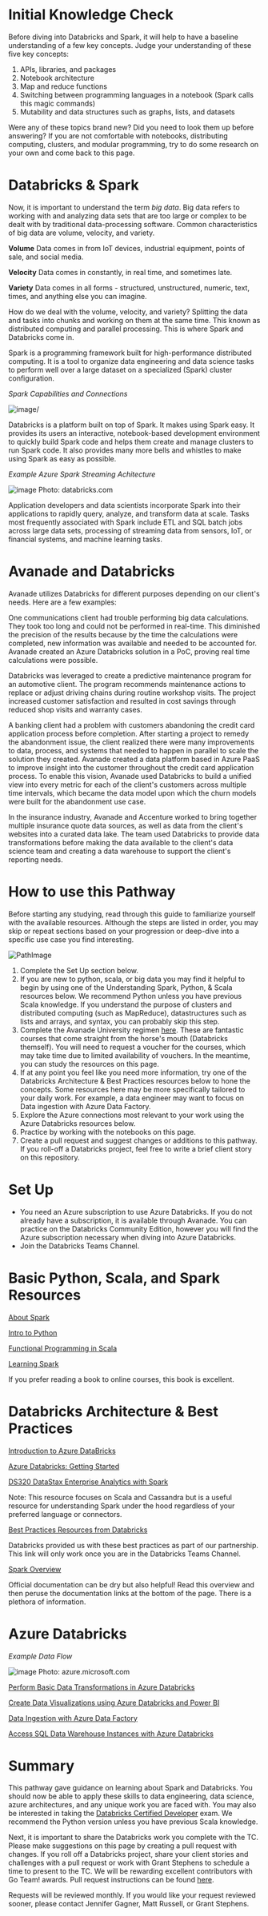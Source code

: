 # Initial Knowledge Check
Before diving into Databricks and Spark, it will help to have a baseline understanding of a few key concepts. Judge your understanding of these five key concepts:

1. APIs, libraries, and packages
2. Notebook architecture
3. Map and reduce functions
4. Switching between programming languages in a notebook (Spark calls this magic commands)
5. Mutability and data structures such as graphs, lists, and datasets

Were any of these topics brand new? Did you need to look them up before answering? If you are not comfortable with notebooks, distributing computing, clusters, and modular programming, try to do some research on your own and come back to this page.

# Databricks & Spark
Now, it is important to understand the term *big data*. Big data refers to working with and analyzing data sets that are too large or complex to be dealt with by traditional data-processing software. Common characteristics of big data are volume, velocity, and variety. 

**Volume** Data comes in from IoT devices, industrial equipment, points of sale, and social media.

**Velocity** Data comes in constantly, in real time, and sometimes late.

**Variety** Data comes in all forms - structured, unstructured, numeric, text, times, and anything else you can imagine.

How do we deal with the volume, velocity, and variety? Splitting the data and tasks into chunks and working on them at the same time. This known as distributed computing and parallel processing. This is where Spark and Databricks come in.

Spark is a programming framework built for high-performance distributed computing. It is a tool to organize data engineering and data science tasks to perform well over a large dataset on a specialized (Spark) cluster configuration.

*Spark Capabilities and Connections*

![image](https://user-images.githubusercontent.com/56167793/68433702-0c23f400-016c-11ea-9faa-2d071f870c84.png)/

Databricks is a platform built on top of Spark. It makes using Spark easy. It provides its users an interactive, notebook-based development environment to quickly build Spark code and helps them create and manage clusters to run Spark code. It also provides many more bells and whistles to make using Spark as easy as possible.

*Example Azure Spark Streaming Achitecture*

![image](https://user-images.githubusercontent.com/56167793/68433938-9c623900-016c-11ea-93c4-d7875570bd95.png)
Photo: databricks.com

Application developers and data scientists incorporate Spark into their applications to rapidly query, analyze, and transform data at scale. Tasks most frequently associated with Spark include ETL and SQL batch jobs across large data sets, processing of streaming data from sensors, IoT, or financial systems, and machine learning tasks.

# Avanade and Databricks

Avanade utilizes Databricks for different purposes depending on our client's needs. Here are a few examples:

One communications client had trouble performing big data calculations. They took too long and could not be performed in real-time. This diminished the precision of the results because by the time the calculations were completed, new information was available and needed to be accounted for. Avanade created an Azure Databricks solution in a PoC, proving real time calculations were possible.

Databricks was leveraged to create a predictive maintenance program for an automotive client. The program recommends maintenance actions to replace or adjust driving chains during routine workshop visits. The project increased customer satisfaction and resulted in cost savings through reduced shop visits and warranty cases.

A banking client had a problem with customers abandoning the credit card application process before completion. After starting a project to remedy the abandonment issue, the client realized there were many improvements to data, process, and systems that needed to happen in parallel to scale the solution they created. Avanade created a data platform based in Azure PaaS to improve insight into the customer throughout the credit card application process. To enable this vision, Avanade used Databricks to build a unified view into every metric for each of the client's customers across multiple time intervals, which became the data model upon which the churn models were built for the abandonment use case.

In the insurance industry, Avanade and Accenture worked to bring together multiple insurance quote data sources, as well as data from the client's websites into a curated data lake. The team used Databricks to provide data transformations before making the data available to the client's data science team and creating a data warehouse to support the client's reporting needs.

# How to use this Pathway 

Before starting any studying, read through this guide to familiarize yourself with the available resources. Although the steps are listed in order, you may skip or repeat sections based on your progression or deep-dive into a specific use case you find interesting.

![PathImage](https://user-images.githubusercontent.com/56167793/68046082-3ff8a880-fc98-11e9-857f-f2c0d255bf5e.png)

1.	Complete the Set Up section below.
2.	If you are new to python, scala, or big data you may find it helpful to begin by using one of the Understanding Spark, Python, & Scala resources below. We recommend Python unless you have previous Scala knowledge. 
 If you understand the purpose of clusters and distributed computing (such as MapReduce), datastructures such as lists and arrays, and syntax, you can probably skip this step. 
3.	Complete the Avanade University regimen [here](https://avanade.sharepoint.com/sites/HR/learn/tech/an/Pages/Databricks.aspx). These are fantastic courses that come straight from the horse's mouth (Databricks themself).
You will need to request a voucher for the courses, which may take time due to limited availability of vouchers. In the meantime, you can study the resources on this page.
4.	If at any point you feel like you need more information, try one of the Databricks Architecture & Best Practices resources below to hone the concepts. 
 Some resources here may be more specifically tailored to your daily work. For example, a data engineer may want to focus on Data ingestion with Azure Data Factory.
5.	Explore the Azure connections most relevant to your work using the Azure Databricks resources below.
6.	Practice by working with the notebooks on this page.
7.	Create a pull request and suggest changes or additions to this pathway. If you roll-off a Databricks project, feel free to write a brief client story on this repository.

# Set Up

* You need an Azure subscription to use Azure Databricks. If you do not already have a subscription, it is available through Avanade. You can practice on the Databricks Community Edition, however you will find the Azure subscription necessary when diving into Azure Databricks.
* Join the Databricks Teams Channel.

# Basic Python, Scala, and Spark Resources

[About Spark](https://databricks.com/spark/about)

[Intro to Python](https://www.edx.org/course/6-00-1x-introduction-to-computer-science-and-programming-using-python-3) 

[Functional Programming in Scala](https://www.coursera.org/learn/progfun1)

[Learning Spark](http://shop.oreilly.com/product/0636920028512.do)
 
If you prefer reading a book to online courses, this book is excellent.

# Databricks Architecture & Best Practices

[Introduction to Azure DataBricks](https://docs.microsoft.com/en-us/learn/modules/intro-to-azure-databricks/)

[Azure Databricks: Getting Started](https://docs.azuredatabricks.net/getting-started/index.html)

[DS320 DataStax Enterprise Analytics with Spark](https://academy.datastax.com/resources/getting-started-apache-spark)

Note: This resource focuses on Scala and Cassandra but is a useful resource for understanding Spark under the hood regardless of your preferred language or connectors.

[Best Practices Resources from Databricks](https://avanade.sharepoint.com/:f:/s/DatabricksinAvanade/EqxR3t1Ey95HtDgY13vMg0wB_DixUb9DFZLZPLPXLYI-cQ?e=SSAISW)

Databricks provided us with these best practices as part of our partnership. This link will only work once you are in the Databricks Teams Channel.

[Spark Overview](http://spark.apache.org/docs/latest/)

Official documentation can be dry but also helpful! Read this overview and then peruse the documentation links at the bottom of the page. There is a plethora of information.

# Azure Databricks

*Example Data Flow*

![image](https://user-images.githubusercontent.com/56167793/68433889-83f21e80-016c-11ea-975b-adc0b09cfbf2.png)
Photo: azure.microsoft.com

[Perform Basic Data Transformations in Azure Databricks](https://docs.microsoft.com/en-us/learn/modules/perform-basic-data-transformation-in-azure-databricks/) 

[Create Data Visualizations using Azure Databricks and Power BI](https://docs.microsoft.com/en-us/learn/modules/create-data-visualizations-using-azure-databricks-and-power-bi/)

[Data Ingestion with Azure Data Factory](https://docs.microsoft.com/en-us/learn/modules/data-ingestion-with-azure-data-factory/)

[Access SQL Data Warehouse Instances with Azure Databricks](https://docs.microsoft.com/en-us/learn/modules/understand-the-sql-dw-connector-with-azure-databricks/)

# Summary
This pathway gave guidance on learning about Spark and Databricks. You should now be able to apply these skills to data engineering, data science, azure architectures, and any unique work you are faced with. You may also be interested in taking the [Databricks Certified Developer](https://academy.databricks.com/category/certifications) exam. We recommend the Python version unless you have previous Scala knowledge.

Next, it is important to share the Databricks work you complete with the TC. Please make suggestions on this page by creating a pull request with changes. If you roll off a Databricks project, share your client stories and challenges with a pull request or work with Grant Stephens to schedule a time to present to the TC. We will be rewarding excellent contributors with Go Team! awards. Pull request instructions can be found [here](https://help.github.com/en/github/collaborating-with-issues-and-pull-requests/creating-a-pull-request).

Requests will be reviewed monthly. If you would like your request reviewed sooner, please contact Jennifer Gagner, Matt Russell, or Grant Stephens.




